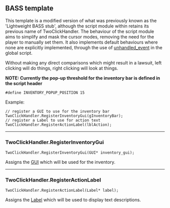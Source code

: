 ## BASS template

This template is a modified version of what was previously known as the
'Lightweight BASS stub', although the script module within retains its
previous name of TwoClickHandler. The behaviour of the script module aims to
simplify and mask the cursor modes, removing the need for the player
to manually set them. It also implements default behaviours where none are
explicitly implemented, through the use of [unhandled_event](TextScriptEvents)
in the global script.

Without making any direct comparisons which might result in a lawsuit,
left clicking will do things, right clicking will look at things.

**NOTE: Currently the pop-up threshold for the inventory bar is defined
in the script header**

    #define INVENTORY_POPUP_POSITION 15

Example:

    // register a GUI to use for the inventory bar
    TwoClickHandler.RegisterInventoryGui(gInventoryBar);
    // register a Label to use for action text
    TwoClickHandler.RegisterActionLabel(lblAction);

---

### TwoClickHandler.RegisterInventoryGui

    TwoClickHandler.RegisterInventoryGui(GUI* inventory_gui);

Assigns the [GUI](GUI) which will be used for the inventory.

---

### TwoClickHandler.RegisterActionLabel

    TwoClickHandler.RegisterActionLabel(Label* label);

Assigns the [Label](Label) which will be used to display text descriptions.

